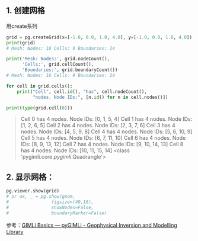 ## 1. 创建网格

用create系列

```python
grid = pg.createGrid(x=[-1.0, 0.0, 1.0, 4.0], y=[-1.0, 0.0, 1.0, 4.0])
print(grid)
# Mesh: Nodes: 16 Cells: 9 Boundaries: 24

print('Mesh: Nodes:', grid.nodeCount(),
      'Cells:', grid.cellCount(),
      'Boundaries:', grid.boundaryCount())
# Mesh: Nodes: 16 Cells: 9 Boundaries: 24

for cell in grid.cells():
    print("Cell", cell.id(), "has", cell.nodeCount(),
          "nodes. Node IDs:", [n.id() for n in cell.nodes()])

print(type(grid.cell(0)))

```

> Cell 0 has 4 nodes. Node IDs: [0, 1, 5, 4]
> Cell 1 has 4 nodes. Node IDs: [1, 2, 6, 5]
> Cell 2 has 4 nodes. Node IDs: [2, 3, 7, 6]
> Cell 3 has 4 nodes. Node IDs: [4, 5, 9, 8]
> Cell 4 has 4 nodes. Node IDs: [5, 6, 10, 9]
> Cell 5 has 4 nodes. Node IDs: [6, 7, 11, 10]
> Cell 6 has 4 nodes. Node IDs: [8, 9, 13, 12]
> Cell 7 has 4 nodes. Node IDs: [9, 10, 14, 13]
> Cell 8 has 4 nodes. Node IDs: [10, 11, 15, 14]
> <class 'pygimli.core._pygimli_.Quadrangle'>



## 2. 显示网格：

```python
pg.viewer.show(grid)
# or ax, _ = pg.show(geom, 
#                figsize=(40,16),
#                showNodes=False, 
#                boundaryMarker=False)
```



参考：[GIMLi Basics — pyGIMLi - Geophysical Inversion and Modelling Library](https://www.pygimli.org/_tutorials_auto/1_basics/plot_1-gimli_basics.html#sphx-glr-tutorials-auto-1-basics-plot-1-gimli-basics-py)